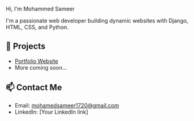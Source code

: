  Hi, I'm Mohammed Sameer 

I'm a passionate web developer building dynamic websites with Django, HTML, CSS, and Python.

## 🚀 Projects
- [Portfolio Website](https://github.com/mohamedsameer0305/portfolio)
- More coming soon...

## 📫 Contact Me
- Email: mohamedsameer1720@gmail.com
- LinkedIn: [Your LinkedIn link]
